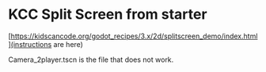 # KCC Split Screen from starter

[https://kidscancode.org/godot_recipes/3.x/2d/splitscreen_demo/index.html](instructions are here)

Camera_2player.tscn is the file that does not work.



